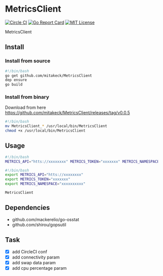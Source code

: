 # MetricsClient

[![Circle CI](https://circleci.com/gh/mitakeck/MetricsClient/tree/master.svg?style=shield)](https://circleci.com/gh/mitakeck/MetricsClient/tree/master) [![Go Report Card](https://goreportcard.com/badge/github.com/mitakeck/MetricsClient)](https://goreportcard.com/report/github.com/mitakeck/MetricsClient) [![MIT License](https://img.shields.io/badge/license-MIT-blue.svg)](https://github.com/mitakeck/MetricsClient/blob/master/LICENSE)

MetricsClient

## Install

### Install from source

```bash
#!/bin/bash
go get github.com/mitakeck/MetricsClient
dep ensure
go build
```

### Install from binary

Download from here https://github.com/mitakeck/MetricsClient/releases/tag/v0.0.5

```bash
#!/bin/bash
mv MetricsClient_* /usr/local/bin/MetricsClient
chmod +x /usr/local/bin/MetricsClient
```

## Usage

```bash
#!/bin/bash
METRICS_API="htts://xxxxxxxx" METRICS_TOKEN="xxxxxxx" METRICS_NAMESPACE="xxxxxxxxxx" MetricsClient
```

```bash
#!/bin/bash
export METRICS_API="htts://xxxxxxxx"
export METRICS_TOKEN="xxxxxxx"
export METRICS_NAMESPACE="xxxxxxxxxx"

MetricsClient
```

## Dependencies

- github.com/mackerelio/go-osstat
- github.com/shirou/gopsutil

## Task

- [x] add CircleCI conf
- [x] add connectivity param
- [x] add swap data param
- [x] add cpu percentage param
